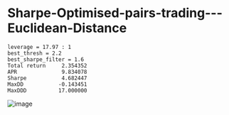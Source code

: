 # Sharpe-Optimised-pairs-trading---Euclidean-Distance
```
leverage = 17.97 : 1
best_thresh = 2.2
best_sharpe_filter = 1.6
Total return     2.354352
APR              9.834078
Sharpe           4.682447
MaxDD           -0.143451
MaxDDD          17.000000
```
![image](https://user-images.githubusercontent.com/74561424/230089315-37536229-323e-47f3-9e95-9fdddfb8845f.png)

